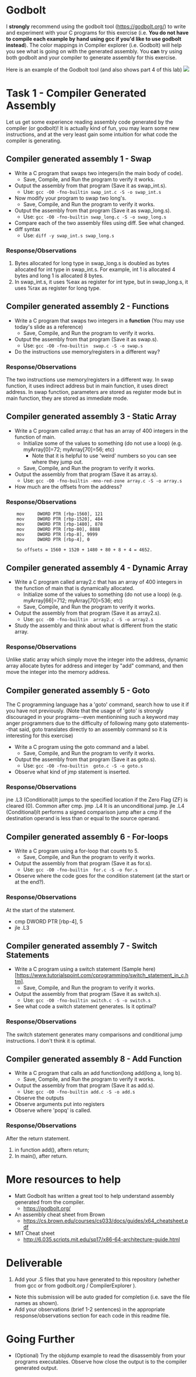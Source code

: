 
# Godbolt

I **strongly** recommend using the godbolt tool (https://godbolt.org/) to write and experiment with your C programs for this exercise (i.e. **You do not have to compile each example by hand using gcc if you'd like to use godbolt instead**).  The color mappings in Compiler explorer (i.e. Godbolt) will help you see what is going on with the generated assembly. You **can** try using both godbolt and your compiler to generate assembly for this exercise.

Here is an example of the Godbolt tool (and also shows part 4 of this lab)
<img src="./assembly.PNG">

# Task 1 - Compiler Generated Assembly

Let us get some experience reading assembly code generated by the compiler (or godbolt)! It is actually kind of fun, you may learn some new instructions, and at the very least gain some intuition for what code the compiler is generating.

## Compiler generated assembly 1 - Swap

- Write a C program that swaps two integers(in the main body of code).
  - Save, Compile, and Run the program to verify it works.
- Output the assembly from that program (Save it as swap_int.s).
  - Use: `gcc -O0 -fno-builtin swap_int.c -S -o swap_int.s`
- Now modify your program to swap two long's.
  - Save, Compile, and Run the program to verify it works.
- Output the assembly from that program (Save it as swap_long.s).
  - Use: `gcc -O0 -fno-builtin swap_long.c -S -o swap_long.s`
- Compare each of the two assembly files using diff. See what changed.
- diff syntax
  - Use: `diff -y swap_int.s swap_long.s`
  
### Response/Observations

1. Bytes allocated for long type in swap_long.s is doubled as bytes allocated for int type in swap_int.s. For example, int 1 is allocated 4 bytes and long 1 is allocated 8 bytes.
2. In swap_int.s, it uses %eax as register for int type, but in swap_long.s, it uses %rax as register for long type.

## Compiler generated assembly 2 - Functions

- Write a C program that swaps two integers in a **function** (You may use today's slide as a reference)
  - Save, Compile, and Run the program to verify it works.
- Output the assembly from that program (Save it as swap.s).
  - Use: `gcc -O0 -fno-builtin  swap.c -S -o swap.s`
- Do the instructions use memory/registers in a different way?

### Response/Observations

The two instructions use memory/registers in a different way.
In swap function, it uses indirect address but in main function, it uses direct address.
In swap function, parameters are stored as register mode but in main function, they are stored as immediate mode.

## Compiler generated assembly 3 - Static Array
- Write a C program called array.c that has an array of 400 integers in the function of main.
  - Initialize some of the values to something (do not use a loop) (e.g. myArray[0]=72; myArray[70]=56; etc)
  	- Note that it is helpful to use 'weird' numbers so you can see where they jump out.
  - Save, Compile, and Run the program to verify it works.
- Output the assembly from that program (Save it as array.s).
  - Use: `gcc -O0 -fno-builtin -mno-red-zone array.c -S -o array.s`
- How much are the offsets from the address?

### Response/Observations

        mov     DWORD PTR [rbp-1560], 121
        mov     DWORD PTR [rbp-1520], 484
        mov     DWORD PTR [rbp-1480], 878
        mov     DWORD PTR [rbp-80], 8888
        mov     DWORD PTR [rbp-8], 9999
        mov     DWORD PTR [rbp-4], 0
        
        So offsets = 1560 + 1520 + 1480 + 80 + 8 + 4 = 4652.

## Compiler generated assembly 4 - Dynamic Array 

- Write a C program called array2.c that has an array of 400 integers in the function of main that is dynamically allocated.
  - Initialize some of the values to something (do not use a loop) (e.g. myArray[66]=712; myArray[70]=536; etc)
  - Save, Compile, and Run the program to verify it works.
- Output the assembly from that program (Save it as array2.s).
  - Use: `gcc -O0 -fno-builtin  array2.c -S -o array2.s`
- Study the assembly and think about what is different from the static array.

### Response/Observations

Unlike static array which simply move the integer into the address, dynamic array allocate bytes for address and integer by "add" command, and then move the integer into the memory address.

## Compiler generated assembly 5 - Goto
The C programming language has a 'goto' command, search how to use it if you have not previously.
(Note that the usage of 'goto' is strongly discouraged in your programs--even mentionining such a keyword may anger programmers due to the difficulty of following many goto statements--that said, goto translates directly to an assembly command so it is interesting for this exercise)

- Write a C program using the goto command and a label.
  - Save, Compile, and Run the program to verify it works.
- Output the assembly from that program (Save it as goto.s).
  - Use: `gcc -O0 -fno-builtin  goto.c -S -o goto.s`
- Observe what kind of jmp statement is inserted.

### Response/Observations

jne     .L3     (Conditional)It jumps to the specified location if the Zero Flag (ZF) is cleared (0). Common after cmp.
jmp     .L4     It is an unconditional jump.
jle     .L4     (Conditional)It performs a signed comparison jump after a cmp if the destination operand is less than or equal to the source operand.


## Compiler generated assembly 6 - For-loops
- Write a C program using a for-loop that counts to 5.
  - Save, Compile, and Run the program to verify it works.
- Output the assembly from that program (Save it as for.s).
  - Use: `gcc -O0 -fno-builtin  for.c -S -o for.s`
- Observe where the code goes for the condition statement (at the start or at the end?).

### Response/Observations
At the start of the statement.
- cmp     DWORD PTR [rbp-4], 5
- jle     .L3

## Compiler generated assembly 7 - Switch Statements

- Write a C program using a switch statement (Sample here)[https://www.tutorialspoint.com/cprogramming/switch_statement_in_c.htm].
  - Save, Compile, and Run the program to verify it works.
- Output the assembly from that program (Save it as switch.s).
  - Use: `gcc -O0 -fno-builtin switch.c -S -o switch.s`
- See what code a switch statement generates. Is it optimal?

### Response/Observations

The switch statement generates many comparisons and conditional jump instructions. I don't think it is optimal.

## Compiler generated assembly 8 - Add Function

- Write a C program that calls an add function(long add(long a, long b).
  - Save, Compile, and Run the program to verify it works.
- Output the assembly from that program (Save it as add.s).
  - Use: `gcc -O0 -fno-builtin add.c -S -o add.s`
- Observe the outputs
- Observe arguments put into registers
- Observe where 'popq' is called.

### Response/Observations

After the return statement.
1. in function add(), aftern return;
2. In main(), after return.

# More resources to help

- Matt Godbolt has written a great tool to help understand assembly generated from the compiler. 
  - https://godbolt.org/
- An assembly cheat sheet from Brown
  - https://cs.brown.edu/courses/cs033/docs/guides/x64_cheatsheet.pdf
- MIT Cheat sheet
  - http://6.035.scripts.mit.edu/sp17/x86-64-architecture-guide.html

# Deliverable

1. Add your .S files that you have generated to this repository (whether from gcc or from godbolt.org / CompilerExplorer ).
  - Note this submission will be auto graded for completion (i.e. save the file names as shown).
  - Add your observations (brief 1-2 sentences) in the appropriate response/observations section for each code in this readme file.
  

# Going Further

- (Optional) Try the objdump example to read the disassembly from your programs executables. Observe how close the output is to the compiler generated output.
